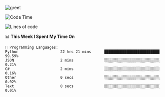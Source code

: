 ![greet](https://user-images.githubusercontent.com/44234583/146624354-9d461392-3676-4e7a-b12f-debc7319f53b.gif)

<!--START_SECTION:waka-->
![Code Time](http://img.shields.io/badge/Code%20Time-0%20secs-blue)

![Lines of code](https://img.shields.io/badge/From%20Hello%20World%20I%27ve%20Written--195%20Thousand%20lines%20of%20code-blue)

📊 **This Week I Spent My Time On** 

```text
💬 Programming Languages: 
Python                   22 hrs 21 mins      █████████████████████████   99.59% 
JSON                     2 mins              ░░░░░░░░░░░░░░░░░░░░░░░░░   0.21% 
C#                       2 mins              ░░░░░░░░░░░░░░░░░░░░░░░░░   0.16% 
Other                    0 secs              ░░░░░░░░░░░░░░░░░░░░░░░░░   0.02% 
Text                     0 secs              ░░░░░░░░░░░░░░░░░░░░░░░░░   0.01%

```


<!--END_SECTION:waka-->
